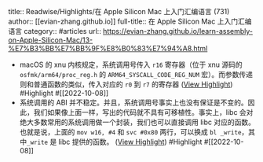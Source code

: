 title:: Readwise/Highlights/在 Apple Silicon Mac 上入门汇编语言 (731)
author:: [[evian-zhang.github.io]]
full-title:: 在 Apple Silicon Mac 上入门汇编语言
category:: #articles
url:: https://evian-zhang.github.io/learn-assembly-on-Apple-Silicon-Mac/13-%E7%B3%BB%E7%BB%9F%E8%B0%83%E7%94%A8.html

- macOS 的 xnu 内核规定，系统调用号传入 `r16` 寄存器（位于 xnu 源码的 `osfmk/arm64/proc_reg.h` 的 `ARM64_SYSCALL_CODE_REG_NUM` 宏）。而参数传递则和普通函数的类似，传入对应的 `r0` 到 `r7` 的寄存器 ([View Highlight](https://read.readwise.io/read/01gevce56270qf16dr98p5m5eh)) #Highlight #[[2022-10-08]]
- 系统调用的 ABI 并不稳定。并且，系统调用号事实上也没有保证是不变的。因此，我们如果像上面一样，写出的代码就不具有可移植性。事实上，libc 会对绝大多数常用的系统调用做一个封装，我们也可以直接调用 libc 对应的函数。也就是说，上面的 `mov w16, #4` 和 `svc #0x80` 两行，可以换成 `bl _write`，其中`_write` 是 libc 提供的函数。 ([View Highlight](https://read.readwise.io/read/01gevchggx10bdzag62x6mkhy2)) #Highlight #[[2022-10-08]]